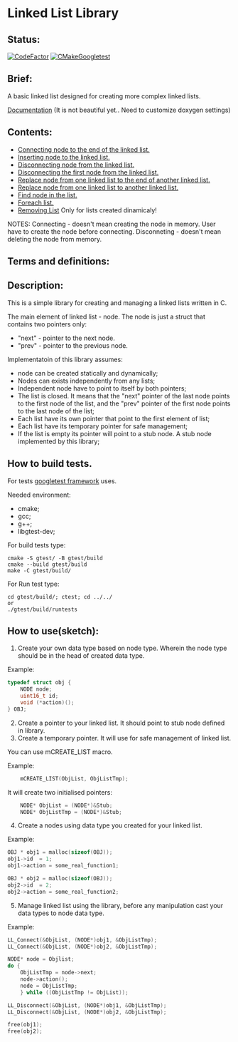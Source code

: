 Linked List Library
============
## Status:
[![CodeFactor](https://www.codefactor.io/repository/github/owlsurf/libll/badge)](https://www.codefactor.io/repository/github/owlsurf/libll)
[![CMakeGoogletest](https://github.com/OwlSurf/LibLL/actions/workflows/cmake.yml/badge.svg)](https://github.com/OwlSurf/LibLL/actions/workflows/cmake.yml)
## Brief:

A basic linked list designed for creating more complex linked lists.

[Documentation](https://owlsurf.github.io/LibLL/) (It is not beautiful yet.. Need to customize doxygen settings)

## Contents:
* [Connecting node to the end of the linked list.](https://owlsurf.github.io/LibLL/LibLL_8c.html#a8274f49f06aa1cf53309da647eb4b06f)
* [Inserting node to the linked list.](https://owlsurf.github.io/LibLL/LibLL_8c.html#a0d58c85ad363abb9b05062ab5e48c1cf)
* [Disconnecting node from the linked list.](https://owlsurf.github.io/LibLL/LibLL_8c.html#a4dace3d699f8e0e8eccc721ef5b64c21)
* [Disconnecting the first node from the linked list.](https://owlsurf.github.io/LibLL/LibLL_8c.html#a6a39a1c6328eb13c0c6166fb13d1e43c)
* [Replace node from one linked list to the end of another linked list.](https://owlsurf.github.io/LibLL/LibLL_8c.html#a87970dc9c75edeeab8ac03eb63452baf)
* [Replace node from one linked list to another linked list.](https://owlsurf.github.io/LibLL/LibLL_8c.html#a84a82de5aa962aa5de7c2239dff19a16)
* [Find node in the list.](https://owlsurf.github.io/LibLL/LibLL_8c.html#ab9dbdec177ff191a766d28a90e2d9ba4)
* [Foreach list.](https://owlsurf.github.io/LibLL/LibLL_8c.html#a22eddbec2ce1ca0eac1d7385558044e6)
* [Removing List](https://owlsurf.github.io/LibLL/LibLL_8c.html#a2659814c359a3f001fdc7701e5515bbb) Only for lists created dinamicaly!

NOTES: 
Connecting - doesn't mean creating the node in memory. User have to create the node before connecting.
Disconneting - doesn't mean deleting the node from memory.

## Terms and definitions:

## Description:
This is a simple library for creating and managing a linked lists written in C.

The main element of linked list - node. The node is just a struct that contains two pointers only:

- "next" - pointer to the next node.
- "prev" - pointer to the previous node.

Implementatoin of this library assumes:
- node can be created statically and dynamically;
- Nodes can exists independently from any lists; 
- Independent node have to point to itself by both pointers;
- The list is closed. It means that the "next" pointer of the last node points to the first node of the list,  and the "prev" pointer of the first node points to the last node of the list;
- Each list have its own pointer that point to the first element of list;
- Each list have its temporary pointer for safe management;
- If the list is empty its pointer will point to a stub node. A stub node implemented by this library; 
## How to build tests.
For tests [googletest framework](https://github.com/google/googletest) uses. 	

Needed environment:
- cmake;
- gcc;
- g++;
- libgtest-dev;

For build tests type:

    cmake -S gtest/ -B gtest/build 
    cmake --build gtest/build
    make -C gtest/build/

For Run test type:

    cd gtest/build/; ctest; cd ../../
    or 
    ./gtest/build/runtests

## How to use(sketch): 
1) Create your own data type based on node type. Wherein the node type should be in the head of created data type.

Example:
```C
typedef struct obj {
    NODE node;         
    uint16_t id;       
    void (*action)();
} OBJ;
```
2) Create a pointer to your linked list. It should point to stub node defined in library.
3) Create a temporary pointer. It will use for safe management of linked list.

You can use mCREATE_LIST macro.

Example: 
```C
    mCREATE_LIST(ObjList, ObjListTmp);
```
It will create two initialised pointers:
```C
   	NODE* ObjList = (NODE*)&Stub;
	NODE* ObjListTmp = (NODE*)&Stub;
```

4) Create a nodes using data type you created for your linked list.

Example: 
```C
OBJ * obj1 = malloc(sizeof(OBJ));
obj1->id  = 1;
obj1->action = some_real_function1;

OBJ * obj2 = malloc(sizeof(OBJ));
obj2->id  = 2;
obj2->action = some_real_function2;
```

5) Manage linked list using the library, before any manipulation cast your data types to node data type.

Example:
```C
LL_Connect(&ObjList, (NODE*)obj1, &ObjListTmp);
LL_Connect(&ObjList, (NODE*)obj2, &ObjListTmp);

NODE* node = Objlist;
do {
	ObjListTmp = node->next;
	node->action();
	node = ObjListTmp;
    } while ((ObjListTmp != ObjList));

LL_Disconnect(&ObjList, (NODE*)obj1, &ObjListTmp);
LL_Disconnect(&ObjList, (NODE*)obj2, &ObjListTmp);

free(obj1);
free(obj2);
```








